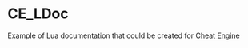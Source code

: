 # CE_LDoc
Example of Lua documentation that could be created for [Cheat Engine](https://cheatengine.org/)
